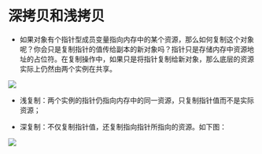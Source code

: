 # 深拷贝和浅拷贝

* 如果对象有个指针型成员变量指向内存中的某个资源，那么如何复制这个对象呢？你会只是复制指针的值传给副本的新对象吗？指针只是存储内存中资源地址的占位符。在复制操作中，如果只是将指针复制给新对象，那么底层的资源实际上仍然由两个实例在共享。

![](http://upload-images.jianshu.io/upload_images/1713024-3c9b9c263f791aa6.png?imageMogr2/auto-orient/strip%7CimageView2/2/w/1240)

* 浅复制：两个实例的指针仍指向内存中的同一资源，只复制指针值而不是实际资源；

* 深复制：不仅复制指针值，还复制指向指针所指向的资源。如下图：

![](http://upload-images.jianshu.io/upload_images/1713024-44f290757378d16f.png?imageMogr2/auto-orient/strip%7CimageView2/2/w/1240)

